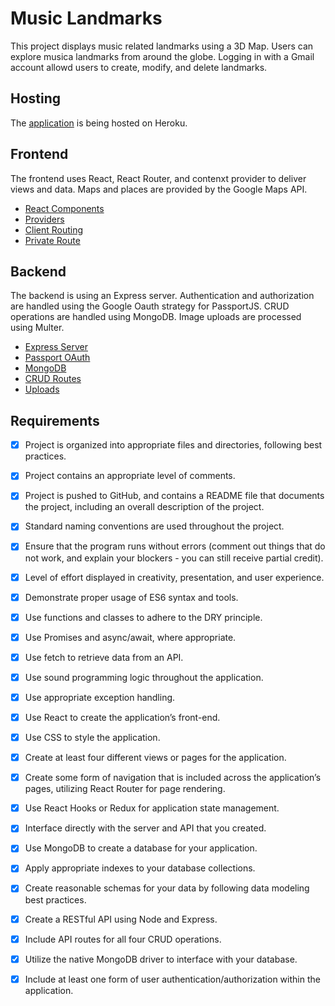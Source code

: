 # Music Landmarks
This project displays music related landmarks using a 3D Map.
Users can explore musica landmarks from around the globe. Logging in with a Gmail account allowd users to create, modify, and delete landmarks.

## Hosting 
The [application](https://psfinal-5d163b773e42.herokuapp.com/) is being hosted on Heroku. 


## Frontend
 The frontend uses React, React Router, and contenxt provider to deliver views and data.
    Maps and places are provided by the Google Maps API.

- [React Components](src/components/)
- [Providers](src/providers/)
- [Client Routing](src/main.jsx)
- [Private Route](src/components/PrivateRoute.jsx)

## Backend

The backend is using an Express server. Authentication and authorization are handled using the Google Oauth strategy for PassportJS. CRUD operations are handled using MongoDB. Image uploads are processed using Multer.

- [Express Server](../server.js)
- [Passport OAuth](./routes/auth.js) 
- [MongoDB](./db/index.js)
- [CRUD Routes](./routes/landmarks.js)
- [Uploads](./images/landmarks)


## Requirements
- [X] Project is organized into appropriate files and directories, following best practices. 
- [X] Project contains an appropriate level of comments. 
- [X] Project is pushed to GitHub, and contains a README file that documents the
project, including an overall description of the project. 
- [X] Standard naming conventions are used throughout the project. 
- [X] Ensure that the program runs without errors (comment out things that do not work,
and explain your blockers - you can still receive partial credit). 
- [X] Level of effort displayed in creativity, presentation, and user experience. 
- [X] Demonstrate proper usage of ES6 syntax and tools. 
- [X] Use functions and classes to adhere to the DRY principle. 
- [X] Use Promises and async/await, where appropriate. 
- [X] Use fetch to retrieve data from an API. 
- [X] Use sound programming logic throughout the application. 
- [X] Use appropriate exception handling.
- [X] Use React to create the application’s front-end. 
- [X] Use CSS to style the application. 
- [X] Create at least four different views or pages for the application. 
- [X] Create some form of navigation that is included across the application’s pages,
utilizing React Router for page rendering.
- [X] Use React Hooks or Redux for application state management. 
- [X] Interface directly with the server and API that you created. 
- [X] Use MongoDB to create a database for your application. 
- [X] Apply appropriate indexes to your database collections. 
- [X] Create reasonable schemas for your data by following data modeling best practices. 
- [X] Create a RESTful API using Node and Express.
- [X] Include API routes for all four CRUD operations. 
- [X] Utilize the native MongoDB driver to interface with your database.
- [X] Include at least one form of user authentication/authorization within the application.


